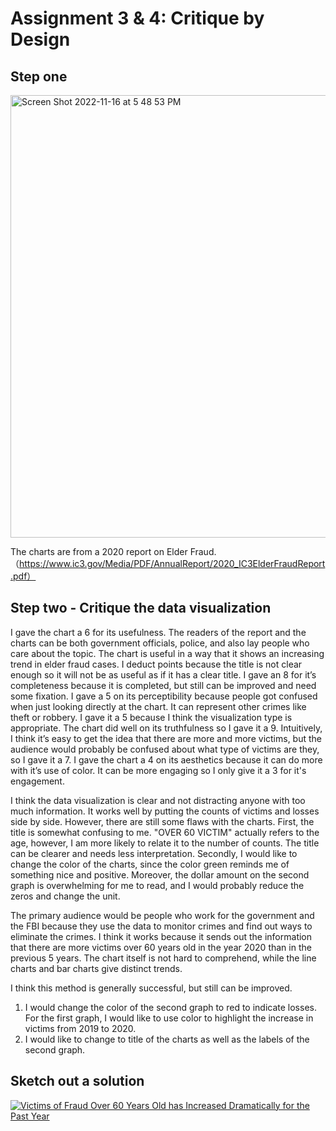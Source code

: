 # Assignment 3 & 4: Critique by Design

## Step one

<img width="708" alt="Screen Shot 2022-11-16 at 5 48 53 PM" src="https://user-images.githubusercontent.com/117045839/202311822-0eef1c53-963b-41dd-95d4-8c47a68ad098.png">

The charts are from a 2020 report on Elder Fraud.（https://www.ic3.gov/Media/PDF/AnnualReport/2020_IC3ElderFraudReport.pdf）

## Step two - Critique the data visualization

I gave the chart a 6 for its usefulness. The readers of the report and the charts can be both government officials, police, and also lay people who care about the topic. The chart is useful in a way that it shows an increasing trend in elder fraud cases. I deduct points because the title is not clear enough so it will not be as useful as if it has a clear title. 
I gave an 8 for it’s completeness because it is completed, but still can be improved and need some fixation. I gave a 5 on its perceptibility because people got confused when just looking directly at the chart. It can represent other crimes like theft or robbery. I gave it a 5 because I think the visualization type is appropriate. 
The chart did well on its truthfulness so I gave it a 9. Intuitively, I think it’s easy to get the idea that there are more and more victims, but the audience would probably be confused about what type of victims are they, so I gave it a 7. I gave the chart a 4 on its aesthetics because it can do more with it’s use of color. It can be more engaging so I only give it a 3 for it's engagement. 

I think the data visualization is clear and not distracting anyone with too much information.  It works well by putting the counts of victims and losses side by side. However, there are still some flaws with the charts. First, the title is somewhat confusing to me. "OVER 60 VICTIM" actually refers to the age, however, I am more likely to relate it to the number of counts. The title can be clearer and needs less interpretation. Secondly, I would like to change the color of the charts, since the color green reminds me of something nice and positive. Moreover, the dollar amount on the second graph is overwhelming for me to read, and I would probably reduce the zeros and change the unit.   

The primary audience would be people who work for the government and the FBI because they use the data to monitor crimes and find out ways to eliminate the crimes.  I think it works because it sends out the information that there are more victims over 60 years old in the year 2020 than in the previous 5 years. The chart itself is not hard to comprehend, while the line charts and bar charts give distinct trends. 

I think this method is generally successful, but still can be improved. 
1. I would change the color of the second graph to red to indicate losses. For the first graph, I would like to use color to highlight the increase in victims from 2019 to 2020.
2. I would like to change to title of the charts as well as the labels of the second graph. 

## Sketch out a solution


<div class='tableauPlaceholder' id='viz1668638894133' style='position: relative'><noscript><a href='#'><img alt='Victims of Fraud Over 60 Years Old has Increased Dramatically for the Past Year  ' src='https:&#47;&#47;public.tableau.com&#47;static&#47;images&#47;Vi&#47;VictimsofFraud&#47;Sheet1&#47;1_rss.png' style='border: none' /></a></noscript><object class='tableauViz'  style='display:none;'><param name='host_url' value='https%3A%2F%2Fpublic.tableau.com%2F' /> <param name='embed_code_version' value='3' /> <param name='site_root' value='' /><param name='name' value='VictimsofFraud&#47;Sheet1' /><param name='tabs' value='no' /><param name='toolbar' value='yes' /><param name='static_image' value='https:&#47;&#47;public.tableau.com&#47;static&#47;images&#47;Vi&#47;VictimsofFraud&#47;Sheet1&#47;1.png' /> <param name='animate_transition' value='yes' /><param name='display_static_image' value='yes' /><param name='display_spinner' value='yes' /><param name='display_overlay' value='yes' /><param name='display_count' value='yes' /><param name='language' value='en-US' /><param name='filter' value='publish=yes' /></object></div><script type='text/javascript'>  var divElement = document.getElementById('viz1668638894133'); var vizElement = divElement.getElementsByTagName('object')[0]; vizElement.style.width='100%';vizElement.style.height=(divElement.offsetWidth*0.75)+'px'; var scriptElement = document.createElement('script');scriptElement.src = 'https://public.tableau.com/javascripts/api/viz_v1.js'; vizElement.parentNode.insertBefore(scriptElement, vizElement); </script>







